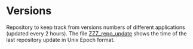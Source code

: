 # Versions

Repository to keep track from versions numbers of different applications (updated every 2 hours).
The file [ZZZ_repo_update](https://github.com/ich777/versions/blob/master/ZZZ_repo_update) shows the time of the last repository update in Unix Epoch format.